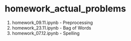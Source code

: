 # homework_actual_problems

1. homework_09.11.ipynb - Preprocessing
2. homework_23.11.ipynb - Bag of Words
3. homework_07.12.ipynb - Spelling
